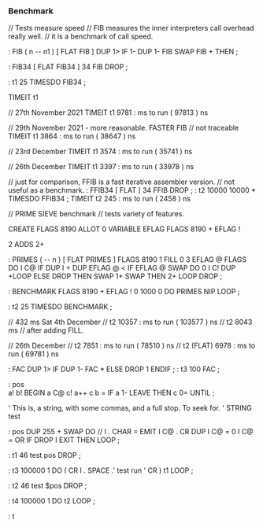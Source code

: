 ### Benchmark

// Tests measure speed
// FIB measures the inner interpreters call overhead really well.
// it is a benchmark of call speed.

: FIB ( n -- n1 ) [ FLAT FIB ]
  DUP 1> IF  1- DUP 1- FIB SWAP FIB + THEN ; 

: FIB34 [ FLAT FIB34 ] 34 FIB DROP ; 

: t1 25 TIMESDO FIB34 ;

TIMEIT t1

// 27th November 2021
TIMEIT t1
9781  : ms to run ( 97813  ) ns 

// 29th November 2021 - more reasonable.
FASTER FIB // not traceable
TIMEIT t1
3864  : ms to run ( 38647  ) ns 
 

// 23rd December
TIMEIT t1
3574  : ms to run ( 35741  ) ns 


// 26th December
TIMEIT t1
3397  : ms to run ( 33978  ) ns 

// just for comparison, FFIB is a fast iterative assembler version.
// not useful as a benchmark.
: FFIB34 [ FLAT ] 34 FFIB DROP ;
: t2 10000 10000 * TIMESDO FFIB34 ;
TIMEIT t2
245  : ms to run ( 2458  ) ns 


// PRIME SIEVE benchmark
// tests variety of features.
 
CREATE FLAGS 8190 ALLOT
0 VARIABLE EFLAG
FLAGS 8190 + EFLAG !

2 ADDS 2+

: PRIMES  ( -- n )  [ FLAT PRIMES ]
  FLAGS 8190 1 FILL  0 3  EFLAG @ FLAGS
  DO   I C@
       IF  DUP I + DUP EFLAG @ <
           IF    EFLAG @ SWAP
                 DO  0 I C! DUP  +LOOP
           ELSE  DROP  THEN  SWAP 1+ SWAP
           THEN  2+
       LOOP  DROP ;

: BENCHMARK FLAGS 8190 + EFLAG ! 0 1000 0 DO  PRIMES NIP  LOOP ;

: t2 25 TIMESDO  BENCHMARK  ;

// 432 ms Sat 4th December
// t2 10357  : ms to run ( 103577  ) ns 
// t2 8043 ms // after adding FILL.

// 26th December
// t2 7851  : ms to run ( 78510  ) ns 
// t2 (FLAT) 6978  : ms to run ( 69781  ) ns 
 

: FAC DUP 1> IF DUP 1- FAC * ELSE DROP 1 ENDIF ;
: t3 100 FAC ;



: pos  
  a! b! 
  BEGIN
   a C@ c!
   a++
   c b = IF a 1- LEAVE THEN 
  c 0= UNTIL ;


' This is, a string, with some commas, and a full stop. To seek for. ' 
STRING test 


  : pos
    DUP 255 + SWAP DO 
      // I . CHAR = EMIT I C@ . CR
      DUP I C@ = 0 I C@ = OR IF DROP I EXIT THEN
    LOOP ;

  : t1 46 test pos DROP ;

  : t3 100000 1 DO ( CR I . SPACE .' test run ' CR  ) t1  LOOP ;

  : t2 46 test $pos DROP ;

  : t4 100000 1 DO t2 LOOP ;

 : t